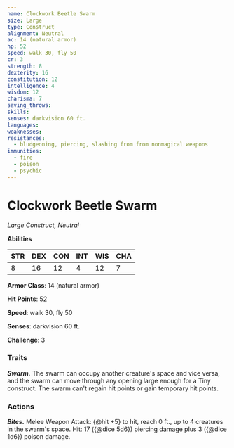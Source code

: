 ```yaml
---
name: Clockwork Beetle Swarm
size: Large
type: Construct
alignment: Neutral
ac: 14 (natural armor)
hp: 52
speed: walk 30, fly 50
cr: 3
strength: 8
dexterity: 16
constitution: 12
intelligence: 4
wisdom: 12
charisma: 7
saving_throws:
skills:
senses: darkvision 60 ft.
languages:
weaknesses:
resistances:
  - bludgeoning, piercing, slashing from from nonmagical weapons
immunities:
  - fire
  - poison
  - psychic
---
```


# Clockwork Beetle Swarm

*Large Construct, Neutral*

**Abilities**

| STR | DEX | CON | INT | WIS | CHA |
| --- | --- | --- | --- | --- | --- |
| 8 | 16 | 12 | 4 | 12 | 7 |

**Armor Class**: 14 (natural armor)

**Hit Points**: 52

**Speed**: walk 30, fly 50

**Senses**: darkvision 60 ft.

**Challenge**: 3

### Traits
***Swarm.*** The swarm can occupy another creature's space and vice versa, and the swarm can move through any opening large enough for a Tiny construct. The swarm can't regain hit points or gain temporary hit points.

### Actions
***Bites.*** Melee Weapon Attack: {@hit +5} to hit, reach 0 ft., up to 4 creatures in the swarm's space. Hit: 17 ({@dice 5d6}) piercing damage plus 3 ({@dice 1d6}) poison damage.

